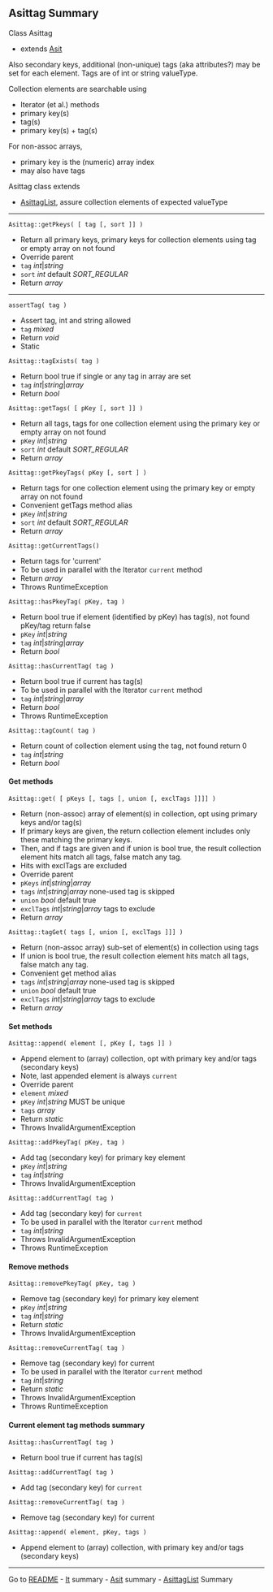 [comment]: # (This file is part of Asit, manages array collections. Copyright 2020 Kjell-Inge Gustafsson, kigkonsult, All rights reserved, licence LGPL 3.0)
## Asittag Summary

Class Asittag 
* extends [Asit]

Also secondary keys, additional (non-unique) tags (aka attributes?)
may be set for each element. Tags are of int or string valueType.

Collection elements are searchable using
* Iterator (et al.) methods
* primary key(s)
* tag(s)
* primary key(s) + tag(s)

For non-assoc arrays,
* primary key is the (numeric) array index
* may also have tags

Asittag class extends
* [AsittagList], assure collection elements of expected valueType

---

```Asittag::getPkeys( [ tag [, sort ]] )```
* Return all primary keys, primary keys for collection elements using tag or empty array on not found
* Override parent
* ```tag``` _int_|_string_
* ```sort``` _int_ default _SORT_REGULAR_
* Return _array_

---

```assertTag( tag )```
* Assert tag, int and string allowed
* ```tag``` _mixed_
* Return _void_
* Static

```Asittag::tagExists( tag )```
* Return bool true if single or any tag in array are set
* ```tag``` _int_|_string_|_array_
* Return _bool_

```Asittag::getTags( [ pKey [, sort ]] )```
* Return all tags, tags for one collection element using the primary key or empty array on not found
* ```pKey``` _int_|_string_
* ```sort``` _int_ default _SORT_REGULAR_
* Return _array_


```Asittag::getPkeyTags( pKey [, sort ] )```
* Return tags for one collection element using the primary key or empty array on not found
* Convenient getTags method alias
* ```pKey``` _int_|_string_
* ```sort``` _int_ default _SORT_REGULAR_
* Return _array_
 
```Asittag::getCurrentTags()```
* Return tags for 'current'
* To be used in parallel with the Iterator ```current``` method
* Return _array_
* Throws RuntimeException

```Asittag::hasPkeyTag( pKey, tag )```
* Return bool true if element (identified by pKey) has tag(s), not found pKey/tag return false
* ```pKey``` _int_|_string_
* ```tag``` _int_|_string_|_array_
* Return _bool_
    
```Asittag::hasCurrentTag( tag )```
* Return bool true if current has tag(s)
* To be used in parallel with the Iterator ```current``` method
* ```tag``` _int_|_string_|_array_
* Return _bool_
* Throws RuntimeException

```Asittag::tagCount( tag )```
* Return count of collection element using the tag, not found return 0
* ```tag``` _int_|_string_
* Return _bool_

#### Get methods

```Asittag::get( [ pKeys [, tags [, union [, exclTags ]]]] )```
* Return (non-assoc) array of element(s) in collection, opt using primary keys and/or tag(s)
* If primary keys are given, the return collection element includes only these matching the primary keys.
* Then, and if tags are given and if union is bool true, the result collection element hits match all tags, false match any tag.
* Hits with exclTags are excluded
* Override parent
* ```pKeys``` _int_|_string_|_array_
* ```tags``` _int_|_string_|_array_   none-used tag is skipped
* ```union``` _bool_ default true
* ```exclTags``` _int_|_string_|_array_ tags to exclude
* Return _array_

```Asittag::tagGet( tags [, union [, exclTags ]]] )```
* Return (non-assoc array) sub-set of element(s) in collection using tags
* If union is bool true, the result collection element hits match all tags, false match any tag.
* Convenient get method alias
* ```tags``` _int_|_string_|_array_   none-used tag is skipped
* ```union``` _bool_ default true
* ```exclTags``` _int_|_string_|_array_ tags to exclude
* Return _array_

#### Set methods

```Asittag::append( element [, pKey [, tags ]] )```
* Append element to (array) collection, opt with primary key and/or tags (secondary keys)
* Note, last appended element is always ```current```
* Override parent
* ```element``` _mixed_ 
* ```pKey``` _int_|_string_  MUST be unique
* ```tags``` _array_
* Return _static_
* Throws InvalidArgumentException

```Asittag::addPkeyTag( pKey, tag )```
* Add tag (secondary key) for primary key element
* ```pKey``` _int_|_string_
* ```tag``` _int_|_string_
* Throws InvalidArgumentException

```Asittag::addCurrentTag( tag )```
* Add tag (secondary key) for ```current```
* To be used in parallel with the Iterator ```current``` method
* ```tag``` _int_|_string_
* Throws InvalidArgumentException
* Throws RuntimeException

#### Remove methods

```Asittag::removePkeyTag( pKey, tag )```
* Remove tag (secondary key) for primary key element
* ```pKey``` _int_|_string_
* ```tag``` _int_|_string_
* Return _static_
* Throws InvalidArgumentException

```Asittag::removeCurrentTag( tag )```
* Remove tag (secondary key) for current
* To be used in parallel with the Iterator ```current``` method
* ```tag``` _int_|_string_
* Return _static_
* Throws InvalidArgumentException
* Throws RuntimeException
    

#### Current element tag methods summary

```Asittag::hasCurrentTag( tag )```
* Return bool true if current has tag(s)

```Asittag::addCurrentTag( tag )```
* Add tag (secondary key) for ```current```

```Asittag::removeCurrentTag( tag )```
* Remove tag (secondary key) for current

```Asittag::append( element, pKey, tags )```
* Append element to (array) collection, with primary key and/or tags (secondary keys)

---
Go to [README] - [It] summary - [Asit] summary - [AsittagList] Summary 

[It]:ItSummary.md
[Asit]:AsitSummary.md
[AsittagList]:ListSummary.md
[README]:../README.md
